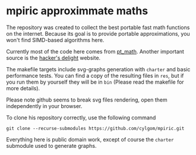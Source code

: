 # mpiric approximmate maths
The repository was created to collect the best
portable fast math functions on the internet.
Because its goal is to provide portable approximations,
you won't find SIMD-based algorithms here.

Currently most of the code here comes from [pt_math](https://github.com/pmttavara/pt_math).
Another important source is the [hacker's delight](https://hackersdelight.org) website.

The makefile targets include svg-graphs generation with `charter`
and basic performance tests. You can find a copy of the resulting
files in `res`, but if you run them by yourself they will be in `bin`
(Please read the makefile for more details).

Please note github seems to break svg files rendering, open them
independently in your browser.

To clone his repository correctly, use the following command
```
git clone --recurse-submodules https://github.com/cylgom/mpiric.git
```

Everything here is public domain work, except of course
the `charter` submodule used to generate graphs.
